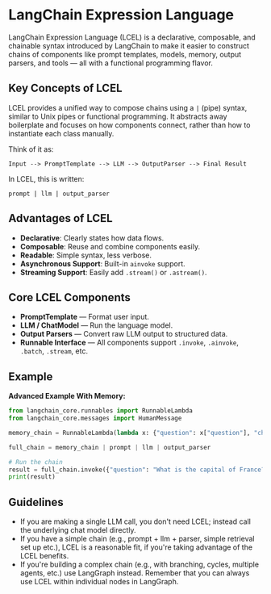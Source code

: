 # LangChain Expression Language

LangChain Expression Language (LCEL) is a declarative, composable, and chainable syntax introduced by LangChain to make it easier to construct chains of components like prompt templates, models, memory, output parsers, and tools — all with a functional programming flavor.

## Key Concepts of LCEL

LCEL provides a unified way to compose chains using a `|` (pipe) syntax, similar to Unix pipes or functional programming. It abstracts away boilerplate and focuses on how components connect, rather than how to instantiate each class manually.

Think of it as:

```
Input --> PromptTemplate --> LLM --> OutputParser --> Final Result
```

In LCEL, this is written:

```
prompt | llm | output_parser
```

## Advantages of LCEL

- **Declarative**: Clearly states how data flows.
- **Composable**: Reuse and combine components easily.
- **Readable**: Simple syntax, less verbose.
- **Asynchronous Support**: Built-in `ainvoke` support.
- **Streaming Support**: Easily add `.stream()` or `.astream()`.

## Core LCEL Components

- **PromptTemplate** — Format user input.
- **LLM / ChatModel** — Run the language model.
- **Output Parsers** — Convert raw LLM output to structured data.
- **Runnable Interface** — All components support `.invoke`, `.ainvoke`, `.batch`, `.stream`, etc.

## Example

**Advanced Example With Memory:**

```py
from langchain_core.runnables import RunnableLambda
from langchain_core.messages import HumanMessage

memory_chain = RunnableLambda(lambda x: {"question": x["question"], "chat_history": x.get("chat_history", [])})

full_chain = memory_chain | prompt | llm | output_parser

# Run the chain
result = full_chain.invoke({"question": "What is the capital of France?"})
print(result)
```

## Guidelines
- If you are making a single LLM call, you don't need LCEL; instead call the underlying chat model directly.
- If you have a simple chain (e.g., prompt + llm + parser, simple retrieval set up etc.), LCEL is a reasonable fit, if you're taking advantage of the LCEL benefits.
- If you're building a complex chain (e.g., with branching, cycles, multiple agents, etc.) use LangGraph instead. Remember that you can always use LCEL within individual nodes in LangGraph.